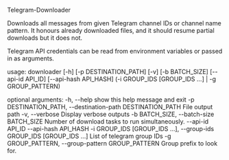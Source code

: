 Telegram-Downloader

Downloads all messages from given Telegram channel IDs or channel name
pattern. It honours already downloaded files, and it should resume partial
downloads but it does not.

Telegram API credentials can be read from environment variables or passed in as arguments.

usage: downloader [-h] [-p DESTINATION_PATH] [-v] [-b BATCH_SIZE] [--api-id API_ID]
                  [--api-hash API_HASH] (-i GROUP_IDS [GROUP_IDS ...] | -g GROUP_PATTERN)

optional arguments:
  -h, --help            show this help message and exit
  -p DESTINATION_PATH, --destination-path DESTINATION_PATH
                        File output path
  -v, --verbose         Display verbose outputs
  -b BATCH_SIZE, --batch-size BATCH_SIZE
                        Number of download tasks to run simultaneously.
  --api-id API_ID
  --api-hash API_HASH
  -i GROUP_IDS [GROUP_IDS ...], --group-ids GROUP_IDS [GROUP_IDS ...]
                        List of telegram group IDs
  -g GROUP_PATTERN, --group-pattern GROUP_PATTERN
                        Group prefix to look for.
